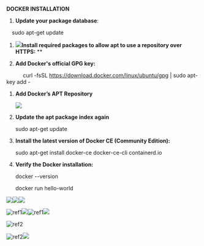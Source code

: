 **DOCKER INSTALLATION**

1. **Update your package database**:

`  `sudo apt-get update










1. ![](Aspose.Words.38e6fb71-f217-40dc-b478-3792c0541b83.001.png)**Install required packages to allow apt to use a repository over HTTPS:**
**






1. **Add Docker's official GPG key:**

`      `curl -fsSL https://download.docker.com/linux/ubuntu/gpg | sudo apt-key add -

1. **Add Docker’s APT Repository**









   ![](Aspose.Words.38e6fb71-f217-40dc-b478-3792c0541b83.002.png)


	


1. **Update the apt package index again**

   sudo apt-get update


1. **Install the latest version of Docker CE (Community Edition):**

   sudo apt-get install docker-ce docker-ce-cli containerd.io

1. **Verify the Docker installation:**

   docker --version

   docker run hello-world

![](Aspose.Words.38e6fb71-f217-40dc-b478-3792c0541b83.003.png)![](Aspose.Words.38e6fb71-f217-40dc-b478-3792c0541b83.004.png)![](Aspose.Words.38e6fb71-f217-40dc-b478-3792c0541b83.005.png)

![ref1]![](Aspose.Words.38e6fb71-f217-40dc-b478-3792c0541b83.007.png)![ref1]![](Aspose.Words.38e6fb71-f217-40dc-b478-3792c0541b83.008.png)

![ref2]

![ref2]![](Aspose.Words.38e6fb71-f217-40dc-b478-3792c0541b83.010.png)

[ref1]: Aspose.Words.38e6fb71-f217-40dc-b478-3792c0541b83.006.png
[ref2]: Aspose.Words.38e6fb71-f217-40dc-b478-3792c0541b83.009.png
